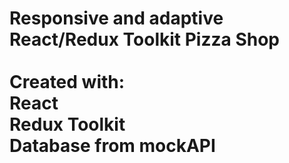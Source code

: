 
<h1>Responsive and adaptive React/Redux Toolkit Pizza Shop <br>
<br>
Created with: <br>
React<br>
Redux Toolkit<br>
Database from mockAPI<br>

